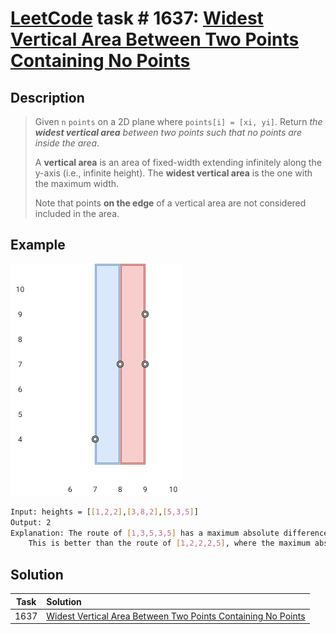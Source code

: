 # [LeetCode][leetcode] task # 1637: [Widest Vertical Area Between Two Points Containing No Points][task]

Description
-----------

> Given `n` `points` on a 2D plane where `points[i] = [xi, yi]`.
> Return _the **widest vertical area** between two points such that no points are inside the area_.
> 
> A **vertical area** is an area of fixed-width extending infinitely along the y-axis (i.e., infinite height).
> The **widest vertical area** is the one with the maximum width.
> 
> Note that points **on the edge** of a vertical area are not considered included in the area.

Example
-------

![plane.png](image/plane.png)


```sh
Input: heights = [[1,2,2],[3,8,2],[5,3,5]]
Output: 2
Explanation: The route of [1,3,5,3,5] has a maximum absolute difference of 2 in consecutive cells.
    This is better than the route of [1,2,2,2,5], where the maximum absolute difference is 3.
```

Solution
--------

| Task | Solution                                                                 |
|:----:|:-------------------------------------------------------------------------|
| 1637 | [Widest Vertical Area Between Two Points Containing No Points][solution] |


[leetcode]: <http://leetcode.com/>
[task]: <https://leetcode.com/problems/widest-vertical-area-between-two-points-containing-no-points/>
[solution]: <https://github.com/wellaxis/praxis-leetcode/blob/main/src/main/java/com/witalis/praxis/leetcode/task/h17/p1637/option/Practice.java>
